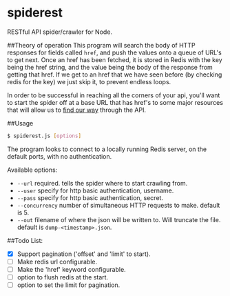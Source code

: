 spiderest
=========

RESTful API spider/crawler for Node.

##Theory of operation
This program will search the body of HTTP responses for fields called `href`, and push the values
onto a queue of URL's to get next. Once an href has been fetched, it is stored in Redis with the key
being the href string, and the value being the body of the response from getting that href. If we
get to an href that we have seen before (by checking redis for the key) we just skip it, to prevent endless loops.

In order to be successful in reaching all the corners of your api, you'll want to start the spider off at a base URL that has href's to some
major resources that will allow us to [find our way](http://en.wikipedia.org/wiki/HATEOAS) through the API.

##Usage
```bash
$ spiderest.js [options]
```

The program looks to connect to a locally running Redis server, on the default ports, with no authentication.

Available options:
 - `--url` required. tells the spider where to start crawling from.
 - `--user` specify for http basic authentication, username.
 - `--pass` specify for http basic authentication, secret.
 - `--concurrency` number of simultaneous HTTP requests to make. default is 5.
 - `--out` filename of where the json will be written to. Will truncate the file. default is `dump-<timestamp>.json`.

##Todo List:
 - [X] Support pagination ('offset' and 'limit' to start).
 - [ ] Make redis url configurable.
 - [ ] Make the 'href' keyword configurable.
 - [ ] option to flush redis at the start.
 - [ ] option to set the limit for pagination.
